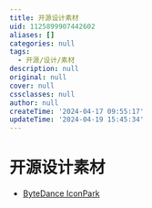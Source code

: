 ```yaml
---
title: 开源设计素材
uid: 1125899907442602
aliases: []
categories: null
tags:
  - 开源/设计/素材
description: null
original: null
cover: null
cssclasses: null
author: null
createTime: '2024-04-17 09:55:17'
updateTime: '2024-04-19 15:45:34'
---
```


# 开源设计素材

- [ByteDance IconPark](https://iconpark.oceanengine.com/home)
